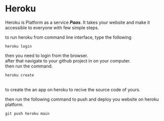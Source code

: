 # Heroku
Heroku is Platform as a service **_Paas_**. It takes your website and make it accessible to everyone with few simple steps. <br>

to run heroku from command line interface, type the following<br>

`heroku login`
<br>

then you need to login from the browser.<br>
after that navigate to your github project in on your computer.<br>
then run the command.<br>

`heroku create`

<br>
to create the an app on heroku to recive the source code of yours.<br>

then run the following command to push and deploy you website on heroku platform.<br>

`git push heroku main`<br>
